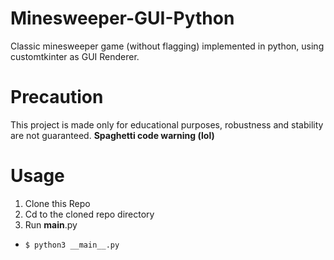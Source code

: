 
# Minesweeper-GUI-Python
Classic minesweeper game (without flagging) implemented in python, using customtkinter as GUI Renderer.

# Precaution
This project is made only for educational purposes, robustness and stability are not guaranteed.
**Spaghetti code warning (lol)**

# Usage
1. Clone this Repo
2. Cd to the cloned repo directory
3. Run __main__.py
- ```$ python3 __main__.py```
